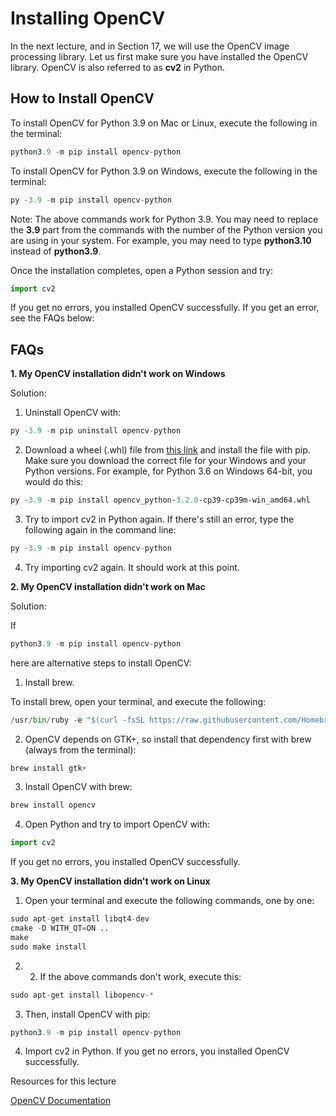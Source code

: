 # **Installing OpenCV**
In the next lecture, and in Section 17, we will use the OpenCV image processing library. Let us first make sure you have installed the OpenCV library. OpenCV is also referred to as **cv2** in Python.



## **How to Install OpenCV**
To install OpenCV for Python 3.9 on Mac or Linux, execute the following in the terminal:
```py
python3.9 -m pip install opencv-python
```
To install OpenCV for Python 3.9 on Windows, execute the following in the terminal:
```py
py -3.9 -m pip install opencv-python
```
Note: The above commands work for Python 3.9. You may need to replace the **3.9** part from the commands with the number of the Python version you are using in your system. For example, you may need to type **python3.10** instead of **python3.9**.

Once the installation completes, open a Python session and try:
```py
import cv2 
```
If you get no errors, you installed OpenCV successfully. If you get an error, see the FAQs below:



## **FAQs**

**1. My OpenCV installation didn't work on Windows**

Solution:

1. Uninstall OpenCV with:
```py
py -3.9 -m pip uninstall opencv-python
```
2. Download a wheel (.whl) file from [this link](https://www.lfd.uci.edu/~gohlke/pythonlibs/#opencv) and install the file with pip. Make sure you download the correct file for your Windows and your Python versions. For example, for Python 3.6 on Windows 64-bit, you would do this:
```py
py -3.9 -m pip install opencv_python‑3.2.0‑cp39‑cp39m‑win_amd64.whl 
```
3. Try to import cv2 in Python again. If there's still an error, type the following again in the command line:
```py
py -3.9 -m pip install opencv-python
``` 
4. Try importing cv2 again. It should work at this point.



**2. My OpenCV installation didn't work on Mac**

Solution:

If
```py 
python3.9 -m pip install opencv-python
```
here are alternative steps to install OpenCV:

1. Install brew.

To install brew, open your terminal, and execute the following:
```py
/usr/bin/ruby -e "$(curl -fsSL https://raw.githubusercontent.com/Homebrew/install/master/install)"
```

2. OpenCV depends on GTK+, so install that dependency first with brew (always from the terminal):
```py
brew install gtk+
```
3. Install OpenCV with brew:
```py
brew install opencv 
```
4. Open Python and try to import OpenCV with:
```py
import cv2 
```
If you get no errors, you installed OpenCV successfully.



**3. My OpenCV installation didn't work on Linux**

1. Open your terminal and execute the following commands, one by one:
```py
sudo apt-get install libqt4-dev
cmake -D WITH_QT=ON ..
make
sudo make install
```
2. 2. If the above commands don't work, execute this:
```py
sudo apt-get install libopencv-*
```
3. Then, install OpenCV with pip:
```py
python3.9 -m pip install opencv-python 
```
4. Import cv2 in Python. If you get no errors, you installed OpenCV successfully.

Resources for this lecture

[OpenCV Documentation](https://opencv.org/)